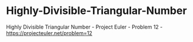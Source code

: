 # Highly-Divisible-Triangular-Number
Highly Divisible Triangular Number - Project Euler - Problem 12 - https://projecteuler.net/problem=12
